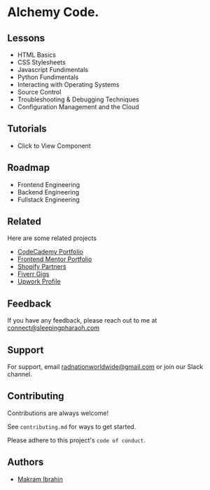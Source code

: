 
# Alchemy Code.


## Lessons 

- HTML Basics
- CSS Stylesheets
- Javascript Fundimentals
- Python Fundimentals
- Interacting with Operating Systems
- Source Control
- Troubleshooting & Debugging Techniques
- Configuration Management and the Cloud

## Tutorials

- Click to View Component


## Roadmap

- Frontend Engineering
- Backend Engineering
- Fullstack Engineering


## Related

Here are some related projects

- [CodeCademy Portfolio](https://github.com/matiassingers/awesome-readme)
- [Frontend Mentor Portfolio]()
- [Shopify Partners]()
- [Fiverr Gigs]()
- [Upwork Profile]()


## Feedback

If you have any feedback, please reach out to me at connect@sleepingpharaoh.com


## Support

For support, email radnationworldwide@gmail.com or join our Slack channel.


## Contributing

Contributions are always welcome!

See `contributing.md` for ways to get started.

Please adhere to this project's `code of conduct`.


## Authors

- [Makram Ibrahin](https://github.com/pharaohmak)

